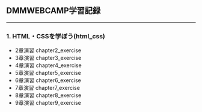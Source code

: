 ## DMMWEBCAMP学習記録  
___
### 1. HTML・CSSを学ぼう(html_css)
- 2章演習 chapter2_exercise
- 3章演習 chapter3_exercise
- 4章演習 chapter4_exercise
- 5章演習 chapter5_exercise
- 6章演習 chapter6_exercise
- 7章演習 chapter7_exercise
- 8章演習 chapter8_exercise
- 9章演習 chapter9_exercise
